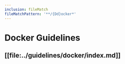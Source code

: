 ```yaml
---
inclusion: fileMatch
fileMatchPattern: '**/{Dd}ocker*'
---
```


# Docker Guidelines

## [[file:../guidelines/docker/index.md]]
